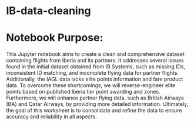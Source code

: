 # IB-data-cleaning
# Notebook Purpose: 
 This Jupyter notebook aims to create a clean and comprehensive dataset containing flights from Iberia and its partners. 
 It addresses several issues found in the initial dataset obtained from IB Systems, such as missing IDs, 
 inconsistent ID matching, and incomplete flying data for partner flights. 
 Additionally, the IAGL data lacks elite points information and fare product data. 
 To overcome these shortcomings, we will reverse-engineer elite points based on published Iberia tier point awarding and zones. 
 Furthermore, we will enhance partner flying data, such as British Airways (BA) and Qatar Airways, by providing more detailed information. 
 Ultimately, the goal of this worksheet is to consolidate and refine the data to ensure accuracy and reliability in all aspects.

